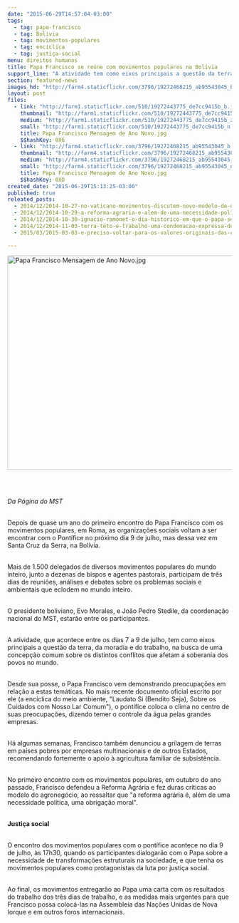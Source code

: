```yaml
---
date: "2015-06-29T14:57:04-03:00"
tags:
  - tag: papa-francisco
  - tag: Bolivia
  - tag: movimentos-populares
  - tag: encíclica
  - tag: justiça-social
menu: direitos humanos
title: Papa Francisco se reúne com movimentos populares na Bolívia
support_line: "A atividade tem como eixos principais a questão da terra, da moradia e do trabalho. O encontro acontece entre os dias 7 a 9/07, na Bolívia."
section: featured-news
images_hd: "http://farm4.staticflickr.com/3796/19272468215_ab95543045_b.jpg"
layout: post
files:
  - link: "http://farm1.staticflickr.com/510/19272443775_de7cc9415b_b.jpg"
    thumbnail: "http://farm1.staticflickr.com/510/19272443775_de7cc9415b_t.jpg"
    medium: "http://farm1.staticflickr.com/510/19272443775_de7cc9415b_z.jpg"
    small: "http://farm1.staticflickr.com/510/19272443775_de7cc9415b_n.jpg"
    title: Papa Francisco Mensagem de Ano Novo.jpg
    $$hashKey: 0X6
  - link: "http://farm4.staticflickr.com/3796/19272468215_ab95543045_b.jpg"
    thumbnail: "http://farm4.staticflickr.com/3796/19272468215_ab95543045_t.jpg"
    medium: "http://farm4.staticflickr.com/3796/19272468215_ab95543045_z.jpg"
    small: "http://farm4.staticflickr.com/3796/19272468215_ab95543045_n.jpg"
    title: Papa Francisco Mensagem de Ano Novo.jpg
    $$hashKey: 0XD
created_date: "2015-06-29T15:13:25-03:00"
published: true
releated_posts:
  - 2014/12/2014-10-27-no-vaticano-movimentos-discutem-novo-modelo-de-desenvolvimento.md
  - 2014/12/2014-10-29-a-reforma-agraria-e-alem-de-uma-necessidade-politica-uma-obrigacao-moral-disse-papa.md
  - 2014/12/2014-10-30-ignacio-ramonet-o-dia-historico-em-que-o-papa-se-reuniu-com-os-movimentos.md
  - 2014/12/2014-11-03-terra-teto-e-trabalho-uma-condenacao-expressa-do-sistema-capitalista.md
  - 2015/03/2015-03-03-e-preciso-voltar-para-os-valores-originais-das-cooperativas-afirma-papa.md

---
```

<p><img alt="Papa Francisco Mensagem de Ano Novo.jpg" height="481" src="http://farm1.staticflickr.com/510/19272443775_de7cc9415b_b.jpg" width="680" /></p>

<p>&nbsp;</p>

<p><br />
<em>Da P&aacute;gina do MST</em></p>

<p><br />
Depois de quase um ano do primeiro encontro do Papa Francisco com os movimentos populares, em Roma, as organiza&ccedil;&otilde;es sociais voltam a ser encontrar com o Pont&iacute;fice no pr&oacute;ximo dia 9 de julho, mas dessa vez em Santa Cruz da Serra, na Bol&iacute;via.</p>

<p><br />
Mais de 1.500 delegados de diversos movimentos populares do mundo inteiro, junto a dezenas de bispos e agentes pastorais, participam de tr&ecirc;s dias de reuni&otilde;es, an&aacute;lises e debates sobre os problemas sociais e ambientais que eclodem no mundo inteiro.</p>

<p><br />
O presidente boliviano, Evo Morales, e Jo&atilde;o Pedro Stedile, da coordena&ccedil;&atilde;o nacional do MST, estar&atilde;o entre os participantes.</p>

<p><br />
A atividade, que acontece entre os dias 7 a 9 de julho, tem como eixos principais a quest&atilde;o da terra, da moradia e do trabalho, na busca de uma concep&ccedil;&atilde;o comum sobre os distintos conflitos que afetam a soberania dos povos no mundo.</p>

<p><br />
Desde sua posse, o Papa Francisco vem demonstrando preocupa&ccedil;&otilde;es em rela&ccedil;&atilde;o a estas tem&aacute;ticas. No mais recente documento oficial escrito por ele (a enc&iacute;clica do meio ambiente, &quot;Laudato Si (Bendito Seja), Sobre os Cuidados com Nosso Lar Comum&quot;), o pont&iacute;fice coloca o clima no centro de suas preocupa&ccedil;&otilde;es, dizendo temer o controle da &aacute;gua pelas grandes empresas.</p>

<p><br />
H&aacute; algumas semanas, Francisco tamb&eacute;m denunciou a grilagem de terras em pa&iacute;ses pobres por empresas multinacionais e de outros Estados, recomendando fortemente o apoio &agrave; agricultura familiar de subsist&ecirc;ncia.</p>

<p><br />
No primeiro encontro com os movimentos populares, em outubro do ano passado, Francisco defendeu a Reforma Agr&aacute;ria e fez duras cr&iacute;ticas ao modelo do agroneg&oacute;cio, ao ressaltar que &quot;a reforma agr&aacute;ria &eacute;, al&eacute;m de uma necessidade pol&iacute;tica, uma obriga&ccedil;&atilde;o moral&quot;.</p>

<p><br />
<strong>Justi&ccedil;a social</strong></p>

<p><br />
O encontro dos movimentos populares com o pont&iacute;fice acontece no dia 9 de julho, &agrave;s 17h30, quando os participantes dialogar&atilde;o com o Papa sobre a necessidade de transforma&ccedil;&otilde;es estruturais na sociedade, e que tenha os movimentos populares como protagonistas da luta por justi&ccedil;a social.</p>

<p><br />
Ao final, os movimentos entregar&atilde;o ao Papa uma carta com os resultados do trabalho dos tr&ecirc;s dias de trabalho, e as medidas mais urgentes para que Francisco possa coloc&aacute;-las na Assembleia das Na&ccedil;&otilde;es Unidas de Nova Iorque e em outros foros internacionais.</p>
